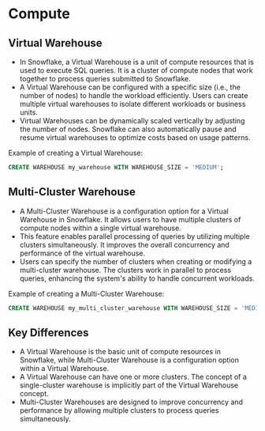 # Compute

## Virtual Warehouse

- In Snowflake, a Virtual Warehouse is a unit of compute resources that is used to execute SQL queries. It is a cluster of compute nodes that work together to process queries submitted to Snowflake.
- A Virtual Warehouse can be configured with a specific size (i.e., the number of nodes) to handle the workload efficiently. Users can create multiple virtual warehouses to isolate different workloads or business units.
- Virtual Warehouses can be dynamically scaled vertically by adjusting the number of nodes. Snowflake can also automatically pause and resume virtual warehouses to optimize costs based on usage patterns.

Example of creating a Virtual Warehouse:

```sql
CREATE WAREHOUSE my_warehouse WITH WAREHOUSE_SIZE = 'MEDIUM';
```

## Multi-Cluster Warehouse

- A Multi-Cluster Warehouse is a configuration option for a Virtual Warehouse in Snowflake. It allows users to have multiple clusters of compute nodes within a single virtual warehouse.
- This feature enables parallel processing of queries by utilizing multiple clusters simultaneously. It improves the overall concurrency and performance of the virtual warehouse.
- Users can specify the number of clusters when creating or modifying a multi-cluster warehouse. The clusters work in parallel to process queries, enhancing the system's ability to handle concurrent workloads.

Example of creating a Multi-Cluster Warehouse:

```sql
CREATE WAREHOUSE my_multi_cluster_warehouse WITH WAREHOUSE_SIZE = 'MEDIUM' CLUSTER_COUNT = 2;
```

## Key Differences

- A Virtual Warehouse is the basic unit of compute resources in Snowflake, while Multi-Cluster Warehouse is a configuration option within a Virtual Warehouse.
- A Virtual Warehouse can have one or more clusters. The concept of a single-cluster warehouse is implicitly part of the Virtual Warehouse concept.
- Multi-Cluster Warehouses are designed to improve concurrency and performance by allowing multiple clusters to process queries simultaneously.
